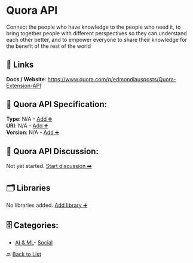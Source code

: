 # Quora API

Connect the people who have knowledge to the people who need it, to bring together people with different perspectives so they can understand each other better, and to empower everyone to share their knowledge for the benefit of the rest of the world

##  🔗 Links
**Docs / Website**: https://www.quora.com/q/edmondlausposts/Quora-Extension-API

## 🧬 Quora API Specification:
**Type**: N/A - [Add ➕](https://github.com/apis-list/apis-list/edit/main/apis.yaml#16216)  
**URI**: N/A - [Add ➕](https://github.com/apis-list/apis-list/edit/main/apis.yaml#16216)  
**Version**: N/A - [Add ➕](https://github.com/apis-list/apis-list/edit/main/apis.yaml#16216)

## 💬 Quora API Discussion:
Not yet started. [Start discussion ➡️](https://github.com/apis-list/apis-list/discussions/new)

## 🗂️ Libraries

No libraries added. [Add library ➕](https://github.com/apis-list/apis-list/edit/main/apis.yaml#16216)    


## 🗄️ Categories:
- [AI & ML](https://github.com/apis-list/apis-list#ai--ml-)- [Social](https://github.com/apis-list/apis-list#social-)

🔙  [Back to List](https://github.com/apis-list/apis-list)
